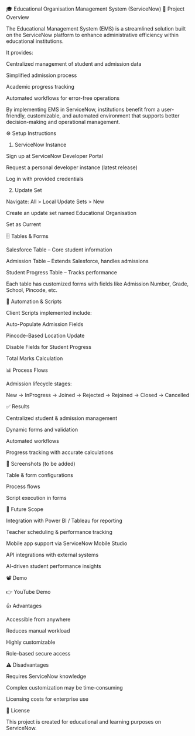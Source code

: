 🎓 Educational Organisation Management System (ServiceNow)
📌 Project Overview

The Educational Management System (EMS) is a streamlined solution built on the ServiceNow platform to enhance administrative efficiency within educational institutions.

It provides:

Centralized management of student and admission data

Simplified admission process

Academic progress tracking

Automated workflows for error-free operations

By implementing EMS in ServiceNow, institutions benefit from a user-friendly, customizable, and automated environment that supports better decision-making and operational management.

⚙️ Setup Instructions
1. ServiceNow Instance

Sign up at ServiceNow Developer Portal

Request a personal developer instance (latest release)

Log in with provided credentials

2. Update Set

Navigate: All > Local Update Sets > New

Create an update set named Educational Organisation

Set as Current

🗄️ Tables & Forms

Salesforce Table – Core student information

Admission Table – Extends Salesforce, handles admissions

Student Progress Table – Tracks performance

Each table has customized forms with fields like Admission Number, Grade, School, Pincode, etc.

🔄 Automation & Scripts

Client Scripts implemented include:

Auto-Populate Admission Fields

Pincode-Based Location Update

Disable Fields for Student Progress

Total Marks Calculation

📊 Process Flows

Admission lifecycle stages:

New → InProgress → Joined → Rejected → Rejoined → Closed → Cancelled

✅ Results

Centralized student & admission management

Dynamic forms and validation

Automated workflows

Progress tracking with accurate calculations

📸 Screenshots (to be added)

Table & form configurations

Process flows

Script execution in forms

🔮 Future Scope

Integration with Power BI / Tableau for reporting

Teacher scheduling & performance tracking

Mobile app support via ServiceNow Mobile Studio

API integrations with external systems

AI-driven student performance insights

📽️ Demo

👉 YouTube Demo

👍 Advantages

Accessible from anywhere

Reduces manual workload

Highly customizable

Role-based secure access

⚠️ Disadvantages

Requires ServiceNow knowledge

Complex customization may be time-consuming

Licensing costs for enterprise use

📜 License

This project is created for educational and learning purposes on ServiceNow.
